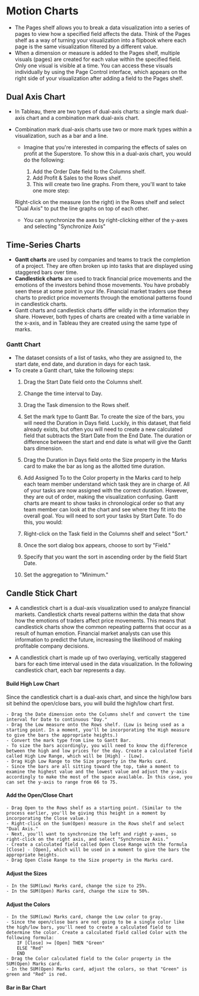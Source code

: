 # Motion Charts

- The Pages shelf allows you to break a data visualization into a series of pages to view how a specified field affects the data. Think of the Pages shelf as a way of turning your visualization into a flipbook where each page is the same visualization filtered by a different value.
- When a dimension or measure is added to the Pages shelf, multiple visuals (pages) are created for each value within the specified field. Only one visual is visible at a time. You can access these visuals individually by using the Page Control interface, which appears on the right side of your visualization after adding a field to the Pages shelf.

## Dual Axis Chart
- In Tableau, there are two types of dual-axis charts: a single mark dual-axis chart and a combination mark dual-axis chart.
- Combination mark dual-axis charts use two or more mark types within a visualization, such as a bar and a line.
  - Imagine that you're interested in comparing the effects of sales on profit at the Superstore. To show this in a dual-axis chart, you would do the following:
  
    1. Add the Order Date field to the Columns shelf.
    2. Add Profit & Sales to the Rows shelf.
    3. This will create two line graphs. From there, you'll want to take one more step:
  
  Right-click on the measure (on the right) in the Rows shelf and select "Dual Axis" to put the line graphs on top of each other.
  - You can synchronize the axes by right-clicking either of the y-axes and selecting "Synchronize Axis"


## Time-Series Charts
  - **Gantt charts** are used by companies and teams to track the completion of a project. They are often broken up into tasks that are displayed using staggered bars over time.
  - **Candlestick charts** are used to track financial price movements and the emotions of the investors behind those movements. You have probably seen these at some point in your life. Financial market traders use these charts to predict price movements through the emotional patterns found in candlestick charts.
  - Gantt charts and candlestick charts differ wildly in the information they share. However, both types of charts are created with a time variable in the x-axis, and in Tableau they are created using the same type of marks.

### Gantt Chart
  - The dataset consists of a list of tasks, who they are assigned to, the start date, end date, and duration in days for each task.
  - To create a Gantt chart, take the following steps:
      1. Drag the Start Date field onto the Columns shelf.
      2. Change the time interval to Day.
      3. Drag the Task dimension to the Rows shelf.
      4. Set the mark type to Gantt Bar.
      To create the size of the bars, you will need the Duration in Days field. Luckily, in this dataset, that field already exists, but often you will need to create a new calculated field that subtracts the Start Date from the End Date. The duration or difference between the start and end date is what will give the Gantt bars dimension.
      
      5. Drag the Duration in Days field onto the Size property in the Marks card to make the bar as long as the allotted time duration.
      6. Add Assigned To to the Color property in the Marks card to help each team member understand which task they are in charge of.
      All of your tasks are now assigned with the correct duration. However, they are out of order, making the visualization confusing. Gantt charts are meant to show tasks in chronological order so that any team member can look at the chart and see where they fit into the overall goal. You will need to sort your tasks by Start Date. To do this, you would:
      
      7. Right-click on the Task field in the Columns shelf and select "Sort."
      8. Once the sort dialog box appears, choose to sort by "Field."
      9. Specify that you want the sort in ascending order by the field Start Date.
      10. Set the aggregation to "Minimum."

## Candle Stick Chart
- A candlestick chart is a dual-axis visualization used to analyze financial markets. Candlestick charts reveal patterns within the data that show how the emotions of traders affect price movements. This means that candlestick charts show the common repeating patterns that occur as a result of human emotion. Financial market analysts can use this information to predict the future, increasing the likelihood of making profitable company decisions. 

- A candlestick chart is made up of two overlaying, vertically staggered bars for each time interval used in the data visualization. In the following candlestick chart, each bar represents a day.

#### Build High Low Chart
Since the candlestick chart is a dual-axis chart, and since the high/low bars sit behind the open/close bars, you will build the high/low chart first.

    - Drag the Date dimension onto the Columns shelf and convert the time interval for Date to continuous "Day."
    - Drag the Low measure onto the Rows shelf. (Low is being used as a starting point. In a moment, you'll be incorporating the High measure to give the bars the appropriate heights.)
    - Convert the mark type from Line to Gantt Bar.
    - To size the bars accordingly, you will need to know the difference between the high and low prices for the day. Create a calculated field called High Low Range, which will be [High] - [Low].
    - Drag High Low Range to the Size property in the Marks card.
    - Since the bars are all sitting toward the top, take a moment to examine the highest value and the lowest value and adjust the y-axis accordingly to make the most of the space available. In this case, you can set the y-axis to range from 66 to 75.

#### Add the Open/Close Chart

    - Drag Open to the Rows shelf as a starting point. (Similar to the process earlier, you'll be giving this height in a moment by incorporating the Close value.)
    - Right-click on the Sum(Open) measure in the Rows shelf and select "Dual Axis."
    - Next, you'll want to synchronize the left and right y-axes, so right-click on the right axis, and select "Synchronize Axis."
    - Create a calculated field called Open Close Range with the formula [Close] - [Open], which will be used in a moment to give the bars the appropriate heights.
    - Drag Open Close Range to the Size property in the Marks card.

#### Adjust the Sizes
    - In the SUM(Low) Marks card, change the size to 25%.
    - In the SUM(Open) Marks card, change the size to 50%.

#### Adjust the Colors
    - In the SUM(Low) Marks card, change the Low color to gray.
    - Since the open/close bars are not going to be a single color like the high/low bars, you'll need to create a calculated field to determine the color. Create a calculated field called Color with the following formula:
        IF [Close] >= [Open] THEN "Green"
        ELSE "Red"
        END
    - Drag the Color calculated field to the Color property in the SUM(Open) Marks card.
    - In the SUM(Open) Marks card, adjust the colors, so that "Green" is green and "Red" is red.

#### Bar in Bar Chart


